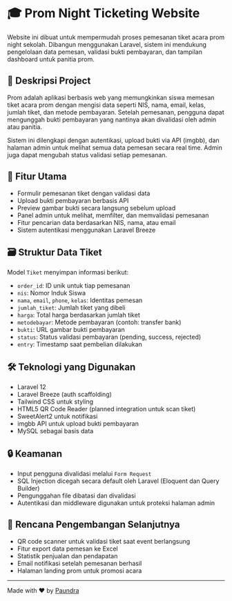 # 🎓 Prom Night Ticketing Website

Website ini dibuat untuk mempermudah proses pemesanan tiket acara prom night sekolah. Dibangun menggunakan Laravel, sistem ini mendukung pengelolaan data pemesan, validasi bukti pembayaran, dan tampilan dashboard untuk panitia prom.

## 📌 Deskripsi Project

Prom adalah aplikasi berbasis web yang memungkinkan siswa memesan tiket acara prom dengan mengisi data seperti NIS, nama, email, kelas, jumlah tiket, dan metode pembayaran. Setelah pemesanan, pengguna dapat mengunggah bukti pembayaran yang nantinya akan divalidasi oleh admin atau panitia.

Sistem ini dilengkapi dengan autentikasi, upload bukti via API (imgbb), dan halaman admin untuk melihat semua data pemesan secara real time. Admin juga dapat mengubah status validasi setiap pemesanan.

## 🧩 Fitur Utama

- Formulir pemesanan tiket dengan validasi data
- Upload bukti pembayaran berbasis API
- Preview gambar bukti secara langsung sebelum upload
- Panel admin untuk melihat, memfilter, dan memvalidasi pemesanan
- Fitur pencarian data berdasarkan NIS, nama, atau email
- Sistem autentikasi menggunakan Laravel Breeze

## 🗃️ Struktur Data Tiket

Model `Tiket` menyimpan informasi berikut:
- `order_id`: ID unik untuk tiap pemesanan
- `nis`: Nomor Induk Siswa
- `nama`, `email`, `phone`, `kelas`: Identitas pemesan
- `jumlah_tiket`: Jumlah tiket yang dibeli
- `harga`: Total harga berdasarkan jumlah tiket
- `metodebayar`: Metode pembayaran (contoh: transfer bank)
- `bukti`: URL gambar bukti pembayaran
- `status`: Status validasi pembayaran (pending, success, rejected)
- `entry`: Timestamp saat pembelian dilakukan

## 🛠️ Teknologi yang Digunakan

- Laravel 12
- Laravel Breeze (auth scaffolding)
- Tailwind CSS untuk styling
- HTML5 QR Code Reader (planned integration untuk scan tiket)
- SweetAlert2 untuk notifikasi
- imgbb API untuk upload bukti pembayaran
- MySQL sebagai basis data

## 🔒 Keamanan

- Input pengguna divalidasi melalui `Form Request`
- SQL Injection dicegah secara default oleh Laravel (Eloquent dan Query Builder)
- Pengunggahan file dibatasi dan divalidasi
- Autentikasi dan middleware digunakan untuk proteksi halaman admin

## 🔎 Rencana Pengembangan Selanjutnya

- QR code scanner untuk validasi tiket saat event berlangsung
- Fitur export data pemesan ke Excel
- Statistik penjualan dan pendapatan
- Email notifikasi setelah pemesanan berhasil
- Halaman landing prom untuk promosi acara

---

Made with ❤️ by [Paundra](https://github.com/paundrayudhad)
